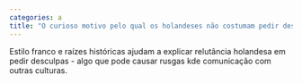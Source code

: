 ```yaml
---
categories: a
title: "O curioso motivo pelo qual os holandeses não costumam pedir desculpas"
---
```

Estilo franco e raízes históricas ajudam a explicar relutância holandesa em pedir desculpas - algo que pode causar rusgas kde comunicação com outras culturas.
